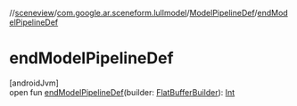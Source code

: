 //[sceneview](../../../index.md)/[com.google.ar.sceneform.lullmodel](../index.md)/[ModelPipelineDef](index.md)/[endModelPipelineDef](end-model-pipeline-def.md)

# endModelPipelineDef

[androidJvm]\
open fun [endModelPipelineDef](end-model-pipeline-def.md)(builder: [FlatBufferBuilder](../../com.google.flatbuffers/-flat-buffer-builder/index.md)): [Int](https://kotlinlang.org/api/latest/jvm/stdlib/kotlin/-int/index.html)
